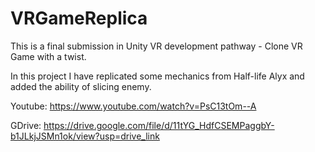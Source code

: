 # VRGameReplica
This is a final submission in Unity VR development pathway - Clone VR Game with a twist.

In this project I have replicated some mechanics from Half-life Alyx and added the ability of slicing enemy.

Youtube: https://www.youtube.com/watch?v=PsC13tOm--A

GDrive: https://drive.google.com/file/d/11tYG_HdfCSEMPaggbY-b1JLkjJSMn1ok/view?usp=drive_link
